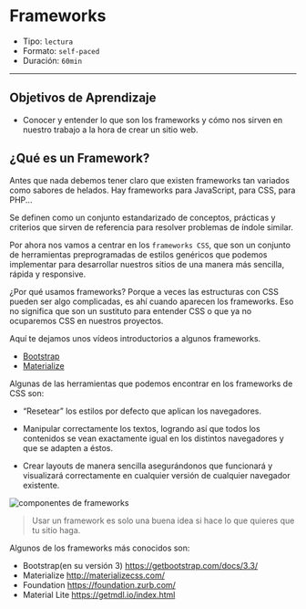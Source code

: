 # Frameworks

- Tipo: `lectura`
- Formato: `self-paced`
- Duración: `60min`

***

## Objetivos de Aprendizaje

- Conocer y entender lo que son los frameworks y cómo nos sirven en nuestro
  trabajo a la hora de crear un sitio web.

## ¿Qué es un Framework?

Antes que nada debemos tener claro que existen frameworks tan variados como
sabores de helados. Hay frameworks para JavaScript, para CSS, para PHP...

Se definen como un conjunto estandarizado de conceptos, prácticas y criterios
que sirven de referencia para resolver problemas de índole similar.

Por ahora nos vamos a centrar en los `frameworks CSS`, que son un conjunto de
herramientas preprogramadas de estilos genéricos que podemos implementar para
desarrollar nuestros sitios de una manera más sencilla, rápida y responsive.

¿Por qué usamos frameworks? Porque a veces las estructuras con CSS pueden ser
algo complicadas, es ahí cuando aparecen los frameworks. Eso no significa que
son un sustituto para entender CSS o que ya no ocuparemos CSS en nuestros
proyectos.

Aquí te dejamos unos vídeos introductorios a algunos frameworks.
+ [Bootstrap](https://youtu.be/_2TLe8DyhEY)
+ [Materialize](https://youtu.be/Plk9vbu7a3c?t=18s)


Algunas de las herramientas que podemos encontrar en los frameworks de CSS son:

- “Resetear” los estilos por defecto que aplican los navegadores.

- Manipular correctamente los textos, logrando así que todos los contenidos se
vean exactamente igual en los distintos navegadores y que se adapten a éstos.

- Crear layouts de manera sencilla asegurándonos que funcionará y visualizará 
correctamente en cualquier versión de cualquier navegador existente.

![componentes de frameworks](https://lh3.googleusercontent.com/-VklSSe3lPpE/WXeOFf__wqI/AAAAAAAAGbI/RnPVJQHJbDoc-NHkJYSGzE-jBtYXMjL2QCLcBGAs/s620/bootstrap-02.png)

> Usar un framework es solo una buena idea si hace lo que quieres
 que tu sitio haga.

Algunos de los frameworks más conocidos son:

- Bootstrap(en su versión 3)  https://getbootstrap.com/docs/3.3/
- Materialize  http://materializecss.com/
- Foundation   https://foundation.zurb.com/
- Material Lite  https://getmdl.io/index.html
